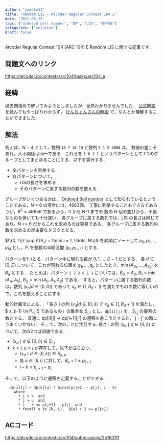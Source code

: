 ```yaml
---
author: "yamate11"
title: "Random LIS - Atcoder Regular Contest 104 E"
date: "2021-08-19"
tags: ["ordered bell number", "DP", "LIS", "期待値"]
categories: ["solution"]
draft: false
---
```


Atcoder Regular Contest 104 (ARC 104) E Random LIS に関する記事です．

## 問題文へのリンク

https://atcoder.jp/contests/arc104/tasks/arc104_e

## 経緯

過去問埋めで解いてみようとしましたが，全然わかりませんでした．
[公式解説](https://atcoder.jp/contests/arc104/editorial/159) を読んでもやっぱりわからず，
[けんちょんさんの解説](https://drken1215.hatenablog.com/entry/2020/10/06/101900) 
で，なんとか理解することができました．

## 解法

例えば，N = 4 として，数列 `10 7 10 15` と数列 `5 1 5 2000` は，
数値の差こそあれ，大小関係は同一である．これらを `1 0 1 2` というパターンとして
1つのグループとしてまとめることにする．以下を実行する．

* 全パターンを列挙する．
* 各パターンについて，
    * LISの長さを求める．
    * そのパターンに属する数列の数を数える．
    
グループがいくつあるかは，
[Ordered Bell number](https://en.wikipedia.org/wiki/Ordered_Bell_number)
として知られているということである．N = 6 の場合には，4683個．
丁寧に列挙することもできるであろうが，$6^6 = 46656$ であるから，0 から N-1 までの
数の N 個の並びから，不適なものを弾いても十分速い．
各グループに属する数列では，LIS の長さは同じであり，N <= 6 だからこれを求めるのは容易である．
各グループに属する数列の数を求めるのが主要なタスクとなる．

$\\{0, 1\\} \cup \\{A_i + 1\mid i = 1, \ldots, N\\}$ を昇順にソートして 
$p_0, p_1, .., p_M$ とし，$P_i$ を整数の半開区間 $[p_i, p_{i+1})$ とする．

パターンを1つとる．パターン中に現れる数が $0, 1, \ldots, D-1$ だとする．
各 $d \in [0, D)$ について，これが現れる位置を
$q_1, \ldots, q_k$ としたとき，$\min(A_{q_1}, \ldots, A_{q_k})$ を $B_d$ とする．
たとえば，パターン `2 2 2 0 1 1` については，$B_0 = A_3$,
$B_1 = \min(A_4, A_5)$, $B_2 = \min(A_0, A_1, A_2)$ である．
すると，パターンに属する数列の数は，数列 $( x_d | d \in [0, D) )$ であって
$x_d \in [1, B_d + 1)$ を満たすものの数に等しいので，これを数えることにする．

動的計画法による．
「長さ i の列 $( x_d | d \in [0, i) )$ で
$x_d \in [1, B_d + 1)$ を満たし，$ x_{i-1} \in P_j $ であるもの」の集合を $S_{i,j}$
とし，`dp[i][j]` を，$S_{i,j}$ の要素の数とする．
普通に dp[i][j] → dp[i+1][j'] の遷移を書こうとすると，
j = j' の時にうまくいかない．
そこで，次のことに注目する: 
長さ i の列 $(x_d \mid d \in [0, i) )$ について，次の2つは同値である．

* $( x_d \mid d \in [0, i) ) \in S_{i,j}$ 
* $k < i$, $u < j$ が存在して，以下が成り立つ．
    * $(x_d \mid d \in [0, k) ) \in S_{k, u}$
    * 各 $e \in [k, i)$ に対して，$B_e + 1 \geq p_{j+1}$
    * $i - k \leq p_{j+1} - p_j$

そこで，以下のように遷移を定義することができる:

```
  dp[i][j] ← dp[k][u] * binom(p[j+1] - p[j], i - k)
    where
      * i > k  and
      * j > u  and
      * i - k <= p[j+1] - p[j]  and
      * forall e in [k, i).  B[e] + 1 >= p[j+1]
```

## ACコード

https://atcoder.jp/contests/arc104/submissions/25160111





